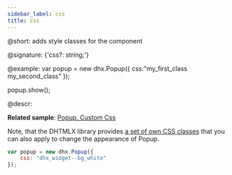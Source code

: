 ```yaml
---
sidebar_label: css
title: css
---          
```


@short: adds style classes for the component

@signature: {'css?: string;'}

@example:
var popup = new dhx.Popup({
    css:"my_first_class my_second_class"
});

popup.show();

@descr:

**Related sample**: [Popup. Custom Css](https://snippet.dhtmlx.com/rd8zfw5h)

Note, that the DHTMLX library provides [a set of own CSS classes](helpers/base_elements.md#list-of-css-classes-for-styling-a-widget) that you can also apply to change the appearance of Popup.

~~~js
var popup = new dhx.Popup({
    css: "dhx_widget--bg_white"
}); 
~~~
